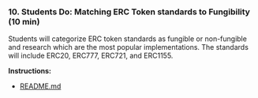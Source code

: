 ### 10. Students Do: Matching ERC Token standards to Fungibility (10 min)

Students will categorize ERC token standards as fungible or non-fungible and research which are the most popular implementations. The standards will include ERC20, ERC777, ERC721, and ERC1155.

**Instructions:**

* [README.md](Activities/02-Stu_Practice/README.md)
